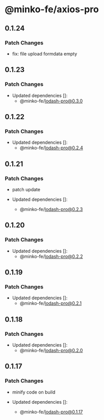 # @minko-fe/axios-pro

## 0.1.24

### Patch Changes

- fix: file upload formdata empty

## 0.1.23

### Patch Changes

- Updated dependencies []:
  - @minko-fe/lodash-pro@0.3.0

## 0.1.22

### Patch Changes

- Updated dependencies []:
  - @minko-fe/lodash-pro@0.2.4

## 0.1.21

### Patch Changes

- patch update

- Updated dependencies []:
  - @minko-fe/lodash-pro@0.2.3

## 0.1.20

### Patch Changes

- Updated dependencies []:
  - @minko-fe/lodash-pro@0.2.2

## 0.1.19

### Patch Changes

- Updated dependencies []:
  - @minko-fe/lodash-pro@0.2.1

## 0.1.18

### Patch Changes

- Updated dependencies []:
  - @minko-fe/lodash-pro@0.2.0

## 0.1.17

### Patch Changes

- minify code on build

- Updated dependencies []:
  - @minko-fe/lodash-pro@0.1.17
